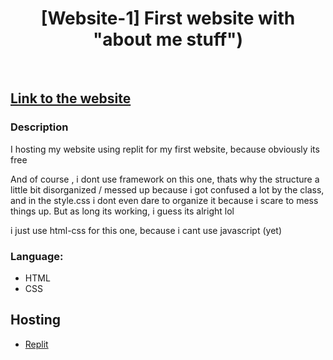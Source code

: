 <h1 align="center"> [Website-1] First website with "about me stuff") </h1> <br>

## <a href="https://pinje-web.petani0.repl.co/">Link to the website</a>


### Description

I hosting my website using replit for my first website, because obviously its free

And of course , i dont use framework on this one, thats why the structure a little bit disorganized / messed up because i got confused a lot by the class, and in the style.css i dont even dare to organize it because i scare to mess things up.
But as long its working, i guess its alright lol

i just use html-css for this one, because i cant use javascript (yet)


### Language:

* HTML
* CSS

## Hosting

* <a href="https://replit.com/~">Replit</a>
